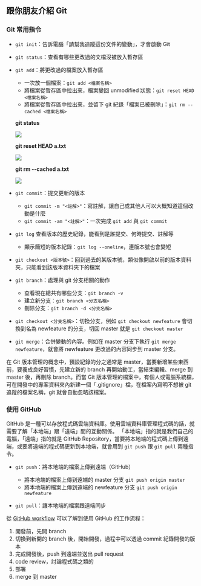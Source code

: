 ## 跟你朋友介紹 Git

### Git 常用指令

- `git init`：告訴電腦「請幫我追蹤這份文件的變動」，才會啟動 Git
- `git status`：查看有哪些更改過的文檔沒被放入暫存區
- `git add`：將更改過的檔案放入暫存區
    - 一次放一個檔案：`git add <檔案名稱>`
    - 將檔案從暫存區中拉出來，檔案變回 unmodified 狀態：`git reset HEAD <檔案名稱>`
    - 將檔案從暫存區中拉出來，並留下 git 紀錄「檔案已被刪除」：`git rm --cached <檔案名稱>`

    **git status**

    ![](https://camo.githubusercontent.com/7fdc9cb544a0727cce4930085169dab234ddc228/68747470733a2f2f692e696d6775722e636f6d2f464c73656e78452e706e67)

    **git reset HEAD a.txt**

    ![](https://camo.githubusercontent.com/e6921d357529d173bfa39e29227062b649bd8e04/68747470733a2f2f692e696d6775722e636f6d2f706157384d4a4e2e706e67)

    **git rm --cached a.txt**
    
    ![](https://camo.githubusercontent.com/51a8885f7551ef0e63c56864a5292f82b749eeff/68747470733a2f2f692e696d6775722e636f6d2f37396b5a63496d2e706e67)

- `git commit`：提交更新的版本
    - `git commit -m "<註解>"`：寫註解，讓自己或其他人可以大概知道這個改動是什麼
    - `git commit -am "<註解>"`：一次完成 `git add` 與 `git commit`

- `git log` 查看版本的歷史紀錄，能看到是誰提交、何時提交、註解等
    - 顯示簡短的版本紀錄：`git log --oneline`，連版本號也會變短

- `git checkout <版本號>`：回到過去的某版本號，類似像開啟以前的版本資料夾，只能看到該版本資料夾下的檔案
- `git branch`：處理與 git 分支相關的動作
    - 查看現在總共有哪些分支：`git branch -v`
    - 建立新分支：`git branch <分支名稱>`
    - 刪除分支：`git branch -d <分支名稱>`

- `git checkout <分支名稱>`：切換分支，例如 `git checkout newfeature` 會切換到名為 newfeature 的分支，切回 master 就是 `git checkout master`
- `git merge`：合併變動的內容。例如在 master 分支下執行 `git merge newfeature`，就會將 newfeature 更改過的內容同步到 master 分支。

在 Git 版本管理的概念中，預設紀錄的分之通常是 master，當要新增某些東西前，要養成良好習慣，先建立新的 branch 再開始動工，當結束編輯、merge 到 master 後，再刪除 branch。而當 Git 版本管理的檔案中，有個人或電腦系統檔，可在開發中的專案資料夾內新建一個「.gitignore」檔，在檔案內寫明不想被 git 追蹤的檔案名稱，git 就會自動忽略該檔案。

### 使用 GitHub

GitHub 是一種可以存放程式碼雲端資料庫。使用雲端資料庫管理程式碼的話，就需要了解「本地端」跟「遠端」間的互動關係。
「本地端」指的就是我們自己的電腦，「遠端」指的就是 GitHub Repository，當要將本地端的程式碼上傳到遠端，或要將遠端的程式碼更新到本地端，就會用到 `git push` 跟 `git pull` 兩種指令。

- `git push`：將本地端的檔案上傳到遠端（GitHub）
    - 將本地端的檔案上傳到遠端的 master 分支 `git push origin master`
    - 將本地端的檔案上傳到遠端的 newfeature 分支 `git push origin newfeature`

- `git pull`：讓本地端的檔案跟遠端同步

從 [GitHub workflow](https://guides.github.com/introduction/flow/) 可以了解到使用 GitHub 的工作流程：

1. 開發前，先開 branch
2. 切換到新開的 branch 後，開始開發，過程中可以透過 commit 紀錄開發的版本
3. 完成開發後，push 到遠端並送出 pull request
4. code review，討論程式碼之類的
5. 部署
6. merge 到 master